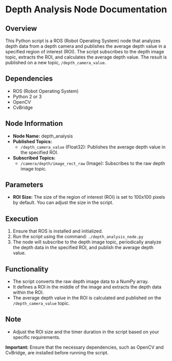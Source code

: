 # Depth Analysis Node Documentation

## Overview
This Python script is a ROS (Robot Operating System) node that analyzes depth data from a depth camera and publishes the average depth value in a specified region of interest (ROI). The script subscribes to the depth image topic, extracts the ROI, and calculates the average depth value. The result is published on a new topic, `/depth_camera_value`.

## Dependencies
- ROS (Robot Operating System)
- Python 2 or 3
- OpenCV
- CvBridge

## Node Information
- **Node Name:** depth_analysis
- **Published Topics:**
  - `/depth_camera_value` (Float32): Publishes the average depth value in the specified ROI.
- **Subscribed Topics:**
  - `/camera/depth/image_rect_raw` (Image): Subscribes to the raw depth image topic.

## Parameters
- **ROI Size:** The size of the region of interest (ROI) is set to 100x100 pixels by default. You can adjust the size in the script.

## Execution
1. Ensure that ROS is installed and initialized.
2. Run the script using the command: `./depth_analysis_node.py`
3. The node will subscribe to the depth image topic, periodically analyze the depth data in the specified ROI, and publish the average depth value.

## Functionality
- The script converts the raw depth image data to a NumPy array.
- It defines a ROI in the middle of the image and extracts the depth data within the ROI.
- The average depth value in the ROI is calculated and published on the `/depth_camera_value` topic.

## Note
- Adjust the ROI size and the timer duration in the script based on your specific requirements.

**Important:** Ensure that the necessary dependencies, such as OpenCV and CvBridge, are installed before running the script.
